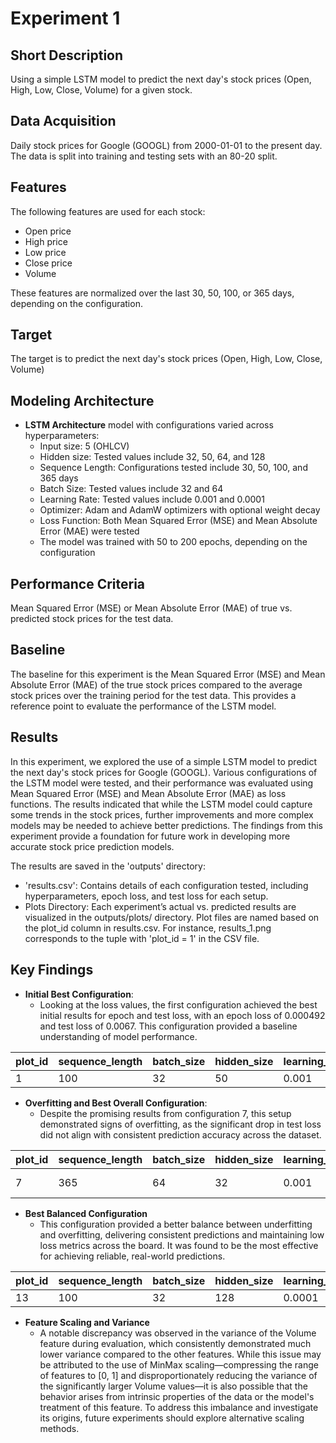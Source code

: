 # Experiment 1

## Short Description
Using a simple LSTM model to predict the next day's stock prices (Open, High, Low, Close, Volume) for a given stock.

## Data Acquisition
Daily stock prices for Google (GOOGL) from 2000-01-01 to the present day. The data is split into training and testing sets with an 80-20 split.

## Features

The following features are used for each stock:  
- Open price
- High price
- Low price
- Close price
- Volume

These features are normalized over the last 30, 50, 100, or 365 days, depending on the configuration.

## Target
The target is to predict the next day's stock prices (Open, High, Low, Close, Volume)

## Modeling Architecture
- **LSTM Architecture** model with configurations varied across hyperparameters:
  - Input size: 5 (OHLCV)
  - Hidden size: Tested values include 32, 50, 64, and 128
  - Sequence Length: Configurations tested include 30, 50, 100, and 365 days
  - Batch Size: Tested values include 32 and 64
  - Learning Rate: Tested values include 0.001 and 0.0001
  - Optimizer: Adam and AdamW optimizers with optional weight decay
  - Loss Function: Both Mean Squared Error (MSE) and Mean Absolute Error (MAE) were tested
  - The model was trained with 50 to 200 epochs, depending on the configuration
 
## Performance Criteria
Mean Squared Error (MSE) or Mean Absolute Error (MAE) of true vs. predicted stock prices for the test data.

## Baseline
The baseline for this experiment is the Mean Squared Error (MSE) and Mean Absolute Error (MAE) of the true stock prices compared to the average stock prices over the training period for the test data. This provides a reference point to evaluate the performance of the LSTM model.

## Results

In this experiment, we explored the use of a simple LSTM model to predict the next day's stock prices for Google (GOOGL). Various configurations of the LSTM model were tested, and their performance was evaluated using Mean Squared Error (MSE) and Mean Absolute Error (MAE) as loss functions. The results indicated that while the LSTM model could capture some trends in the stock prices, further improvements and more complex models may be needed to achieve better predictions. The findings from this experiment provide a foundation for future work in developing more accurate stock price prediction models.

The results are saved in the 'outputs' directory:
- 'results.csv': Contains details of each configuration tested, including hyperparameters, epoch loss, and test loss for each setup.
- Plots Directory: Each experiment’s actual vs. predicted results are visualized in the outputs/plots/ directory. Plot files are named based on the plot_id column in results.csv. For instance, results_1.png corresponds to the tuple with 'plot_id = 1' in the CSV file.

## Key Findings
- **Initial Best Configuration**:
  - Looking at the loss values, the first configuration achieved the best initial results for epoch and test loss, with an epoch loss of 0.000492 and test loss of 0.0067. This configuration provided a baseline understanding of model performance.

| plot_id | sequence_length | batch_size | hidden_size | learning_rate | criterion | optimizer | num_epochs | epoch_loss | test_loss |
|---------|-----------------|------------|-------------|---------------|-----------|-----------|------------|------------|-----------|
| 1       | 100             | 32         | 50          | 0.001         | MSE       | Adam      | 50         | 0.000492   | 0.0067    |

- **Overfitting and Best Overall Configuration**:
  - Despite the promising results from configuration 7, this setup demonstrated signs of overfitting, as the significant drop in test loss did not align with consistent prediction accuracy across the dataset.

| plot_id | sequence_length | batch_size | hidden_size | learning_rate | criterion | optimizer                      | num_epochs | epoch_loss | test_loss |
|---------|-----------------|------------|-------------|---------------|-----------|--------------------------------|------------|------------|-----------|
| 7       | 365             | 64         | 32          | 0.001         | MSE       | AdamW (with weight_decay=0.01) | 50         | 0.000345   | 0.0239    |

- **Best Balanced Configuration**
  - This configuration provided a better balance between underfitting and overfitting, delivering consistent predictions and maintaining low loss metrics across the board. It was found to be the most effective for achieving reliable, real-world predictions.

| plot_id | sequence_length | batch_size | hidden_size | learning_rate | criterion | optimizer | num_epochs | epoch_loss | test_loss |
|---------|-----------------|------------|-------------|---------------|-----------|-----------|------------|------------|-----------|
| 13      | 100             | 32         | 128         | 0.0001        | MSE       | Adam      | 200        | 0.000478   | 0.0025    |

- **Feature Scaling and Variance**
  - A notable discrepancy was observed in the variance of the Volume feature during evaluation, which consistently demonstrated much lower variance compared to the other features. While this issue may be attributed to the use of MinMax scaling—compressing the range of features to [0, 1] and disproportionately reducing the variance of the significantly larger Volume values—it is also possible that the behavior arises from intrinsic properties of the data or the model's treatment of this feature. To address this imbalance and investigate its origins, future experiments should explore alternative scaling methods.